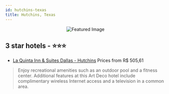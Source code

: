 ```yaml
---
id: hutchins-texas
title: Hutchins, Texas
---
```


<center><img src="https://i.travelapi.com/hotels/3000000/2850000/2841700/2841614/67d9f9fa_z.jpg" alt="Featured Image" /></center>


##  3 star hotels - ⭐️⭐️⭐️

-    [La Quinta Inn & Suites Dallas - Hutchins](https://us.hurb.com/hotels/hutchins/la-quinta-inn-suites-dallas-hutchins-JNP-JP096370?cmp=18055) Prices from R$ 505,61
   > Enjoy recreational amenities such as an outdoor pool and a fitness center. Additional features at this Art Deco hotel include complimentary wireless Internet access and a television in a common area.
